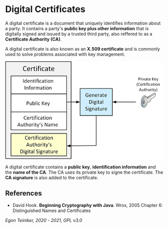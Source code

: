 # Digital Certificates

A digital certificate is a document that uniquely identifies information about a party.
It contains a party's **public key plus other information** that is digitally signed and issued by a trusted third party,
also reffered to as a **Certificate Authority (CA)**.

A digital certificate is also known as an **X.509 certificate** and is commonly used to solve problems associated
with key management.

![Digital Certificate](Certificate.png)

A digital certificate contains a **public key**, **identification information** and the **name of the CA**.
The CA uses its private key to signe the certificate. The **CA signature** is also added to the certificate.

## References

* David Hook. **Beginning Cryptography with Java**. Wrox, 2005
    Chapter 6: Distinguished Names and Certificates
    
*Egon Teiniker, 2020 - 2021, GPL v3.0* 